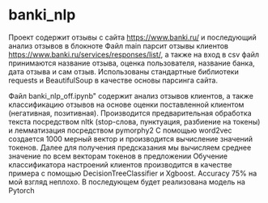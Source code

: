 # banki_nlp
Проект содержит отзывы с сайта https://www.banki.ru/ и последующий анализ отзывов в блокноте
Файл main парсит отзывы клиентов https://www.banki.ru/services/responses/list/, а также на вход в csv файл принимаются название отзыва, оценка пользователя, название банка, дата отзыва и сам отзыв.
Использованы стандартные библиотеки requests и BeautifulSoup в качестве основы парсинга сайта.

Файл banki_nlp_off.ipynb" содержит анализ отзывов клиентов, а также классификацию отзывов на основе оценки поставленной клиентом (негативная, позитивная).
Производится предварительная обработка текста посредством nltk (stop-слова, пунктуация, разбиение на токены) и лемматизация посредством pymorphy2
С помощью word2vec создается 1000 мерный вектор и производится вычисление значений токенов.
Далее для получения предсказания мы вычисляем среднее значение по всем векторам токенов в предложении
Обучение классификатора настроений клиентов производится в качестве примера с помощью DecisionTreeClassifier и Xgboost. Accuracy 75% на мой взгляд неплохо.
В последующем будет реализована модель на Pytorch
